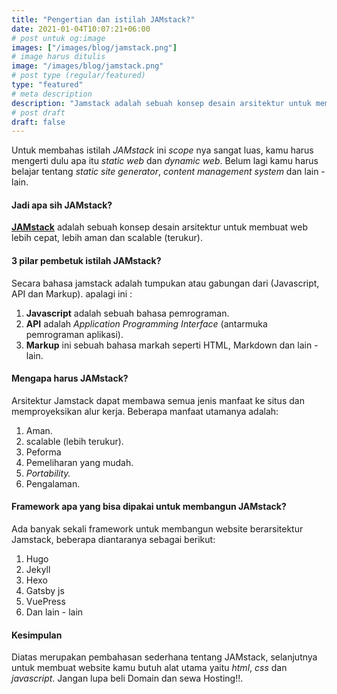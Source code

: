 ```yaml
---
title: "Pengertian dan istilah JAMstack?"
date: 2021-01-04T10:07:21+06:00
# post untuk og:image
images: ["/images/blog/jamstack.png"]
# image harus ditulis 
image: "/images/blog/jamstack.png"
# post type (regular/featured)
type: "featured"
# meta description
description: "Jamstack adalah sebuah konsep desain arsitektur untuk membuat web lebih cepat, lebih aman dan skalabel"
# post draft
draft: false
---
```


Untuk membahas istilah _JAMstack_ ini _scope_ nya sangat luas, kamu harus mengerti dulu apa itu _static web_ dan _dynamic web_. Belum lagi kamu harus belajar tentang _static site generator_, _content management system_ dan lain - lain.

#### Jadi apa sih JAMstack?

[**JAMstack**](https://jamstack.org/) adalah sebuah konsep desain arsitektur untuk membuat web lebih cepat, lebih aman dan scalable (terukur).

#### 3 pilar pembetuk istilah JAMstack?

Secara bahasa jamstack adalah tumpukan atau gabungan dari (Javascript, API dan Markup). apalagi ini :
1. **Javascript** adalah sebuah bahasa pemrograman.
2. **API** adalah _Application Programming Interface_ (antarmuka pemrograman aplikasi).
3. **Markup** ini sebuah bahasa markah seperti HTML, Markdown dan lain - lain.

#### Mengapa harus JAMstack?

Arsitektur Jamstack dapat membawa semua jenis manfaat ke situs dan memproyeksikan alur kerja. Beberapa manfaat utamanya adalah:

1. Aman.
2. scalable (lebih terukur).
3. Peforma
4. Pemeliharan yang mudah.
5. _Portability._
6. Pengalaman.

#### Framework apa yang bisa dipakai untuk membangun JAMstack?

Ada banyak sekali framework untuk membangun website berarsitektur Jamstack, beberapa diantaranya sebagai berikut:

1. Hugo
2. Jekyll
3. Hexo 
4. Gatsby js
5. VuePress
6. Dan lain - lain

#### Kesimpulan

Diatas merupakan pembahasan sederhana tentang JAMstack, selanjutnya untuk membuat website kamu butuh alat utama yaitu _html_, _css_ dan _javascript_. Jangan lupa beli Domain dan sewa Hosting!!.

